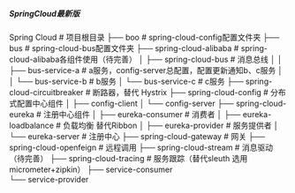 <h5>SpringCloud最新版</h5>

Spring Cloud                          # 项目根目录
├── boo                               # spring-cloud-config配置文件夹
├── bus                               # spring-cloud-bus配置文件夹
├── spring-cloud-alibaba              # spring-cloud-alibaba各组件使用（待完善）
│   ├── spring-cloud-bus                   # 消息总线
│   │   ├── bus-service-a                  # a服务，config-server总配置，配置更新通知b、c服务
│   │   └── bus-service-b                  # b服务
│   └── bus-service-c                      # c服务
├── spring-cloud-circuitbreaker        # 断路器，替代 Hystrix
├── spring-cloud-config                # 分布式配置中心组件
│   ├── config-client 
│   └── config-server
├── spring-cloud-eureka                # 注册中心组件
│   ├── eureka-consumer                # 消费者
│   ├── eureka-loadbalance             # 负载均衡 替代Ribbon
│   ├── eureka-provider                # 服务提供者
│   └── eureka-server                  # 注册中心
├── spring-cloud-gateway               # 网关
├── spring-cloud-openfeign             # 远程调用
├── spring-cloud-stream                # 消息驱动（待完善）
├── spring-cloud-tracing               # 服务跟踪（替代sleuth  选用micrometer+zipkin）
    ├── service-consumer             
    └── service-provider
